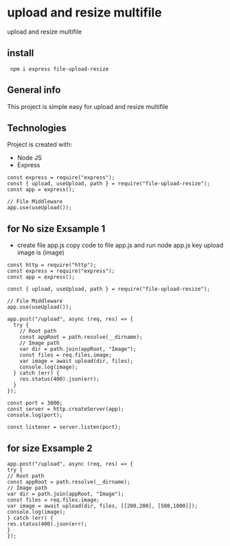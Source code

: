 # upload and resize multifile

upload and resize multifile

## install

```
 npm i express file-upload-resize
```

## General info

This project is simple easy for upload and resize multifile

## Technologies

Project is created with:

- Node JS
- Express

```
const express = require("express");
const { upload, useUpload, path } = require("file-upload-resize");
const app = express();

// File Middleware
app.use(useUpload());
```

## for No size Exsample 1

- create file app.js
  copy code to file app.js and run node app.js
  key upload image is (image)

```
const http = require("http");
const express = require("express");
const app = express();

const { upload, useUpload, path } = require("file-upload-resize");

// File Middleware
app.use(useUpload());

app.post("/upload", async (req, res) => {
  try {
    // Root path
    const appRoot = path.resolve(__dirname);
    // Image path
    var dir = path.join(appRoot, "Image");
    const files = req.files.image;
    var image = await upload(dir, files);
    console.log(image);
  } catch (err) {
    res.status(400).json(err);
  }
});

const port = 3000;
const server = http.createServer(app);
console.log(port);

const listener = server.listen(port);
```

## for size Exsample 2

```
app.post("/upload", async (req, res) => {
try {
// Root path
const appRoot = path.resolve(__dirname);
// Image path
var dir = path.join(appRoot, "Image");
const files = req.files.image;
var image = await upload(dir, files, [[200,200], [500,1000]]);
console.log(image);
} catch (err) {
res.status(400).json(err);
}
});
```
